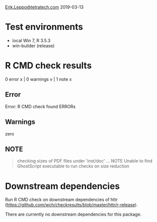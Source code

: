 Erik.Leppo@tetratech.com
2019-03-13

# Test environments
* local Win 7, R 3.5.3
* win-builder (release)

# R CMD check results

0 error x | 0 warnings v | 1 note x

## Error
Error: R CMD check found ERRORs

## Warnings
zero

## NOTE
> checking sizes of PDF files under 'inst/doc' ... NOTE
  Unable to find GhostScript executable to run checks on size reduction

# Downstream dependencies
Run R CMD check on downstream dependencies of httr 
(https://github.com/wch/checkresults/blob/master/httr/r-release). 

There are currently no downstream dependencies for this package.